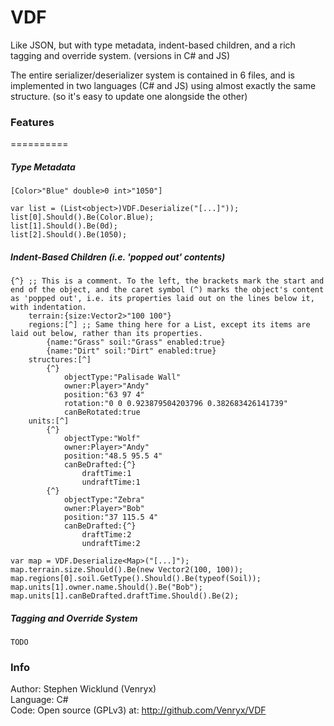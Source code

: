 # VDF
Like JSON, but with type metadata, indent-based children, and a rich tagging and override system. (versions in C# and JS)

The entire serializer/deserializer system is contained in 6 files, and is implemented in two languages (C# and JS) using almost exactly the same structure. (so it's easy to update one alongside the other)

### Features
==========
##### Type Metadata
```
[Color>"Blue" double>0 int>"1050"]
```
```
var list = (List<object>)VDF.Deserialize("[...]"));
list[0].Should().Be(Color.Blue);
list[1].Should().Be(0d);
list[2].Should().Be(1050);
```

##### Indent-Based Children (i.e. 'popped out' contents)
```
{^} ;; This is a comment. To the left, the brackets mark the start and end of the object, and the caret symbol (^) marks the object's content as 'popped out', i.e. its properties laid out on the lines below it, with indentation.
	terrain:{size:Vector2>"100 100"}
	regions:[^] ;; Same thing here for a List, except its items are laid out below, rather than its properties.
		{name:"Grass" soil:"Grass" enabled:true}
		{name:"Dirt" soil:"Dirt" enabled:true}
	structures:[^]
		{^}
			objectType:"Palisade Wall"
			owner:Player>"Andy"
			position:"63 97 4"
			rotation:"0 0 0.923879504203796 0.382683426141739"
			canBeRotated:true
	units:[^]
		{^}
			objectType:"Wolf"
			owner:Player>"Andy"
			position:"48.5 95.5 4"
			canBeDrafted:{^}
				draftTime:1
				undraftTime:1
		{^}
			objectType:"Zebra"
			owner:Player>"Bob"
			position:"37 115.5 4"
			canBeDrafted:{^}
				draftTime:2
				undraftTime:2
```
```
var map = VDF.Deserialize<Map>("[...]");
map.terrain.size.Should().Be(new Vector2(100, 100));
map.regions[0].soil.GetType().Should().Be(typeof(Soil));
map.units[1].owner.name.Should().Be("Bob");
map.units[1].canBeDrafted.draftTime.Should().Be(2);
```

##### Tagging and Override System
```
TODO
```

### Info
Author: Stephen Wicklund (Venryx)\
Language: C#\
Code: Open source (GPLv3) at: http://github.com/Venryx/VDF